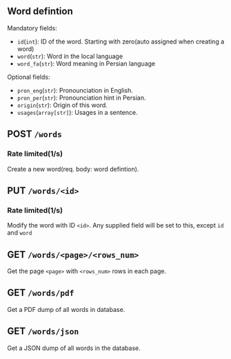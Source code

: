 ## Word defintion

Mandatory fields:

 - `id`(`int`): ID of the word. Starting with zero(auto assigned when creating a word)
 - `word`(`str`): Word in the local language
 - `word_fa`(`str`): Word meaning in Persian language

Optional fields:

 - `pron_eng`(`str`): Pronounciation in English.
 - `pron_per`(`str`): Pronounciation hint in Persian.
 - `origin`(`str`): Origin of this word.
 - `usages`(`array[str]`): Usages in a sentence.

## POST `/words`
### Rate limited(1/s)

Create a new word(req. body: word defintion).

## PUT `/words/<id>`
### Rate limited(1/s)

Modify the word with ID `<id>`. Any supplied field will be set to this, except `id` and `word`

## GET `/words/<page>/<rows_num>`

Get the page `<page>` with `<rows_num>` rows in each page.

## GET `/words/pdf`

Get a PDF dump of all words in database.

## GET `/words/json`

Get a JSON dump of all words in the database.

